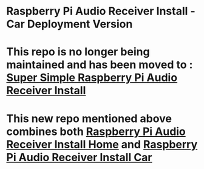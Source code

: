 # Raspberry Pi Audio Receiver Install - Car Deployment Version
# This repo is no longer being maintained and has been moved to : [Super Simple Raspberry Pi Audio Receiver Install](https://github.com/BaReinhard/Raspberry-Pi-Audio-Receiver-Install)
# This new repo mentioned above combines both [Raspberry Pi Audio Receiver Install Home](https://github.com/BaReinhard/Raspberry-Pi-Audio-Receiver-Install) and [Raspberry Pi Audio Receiver Install Car](https://github.com/BaReinhard/Raspberry-Pi-Audio-Receiver-Install-Car-Install)

